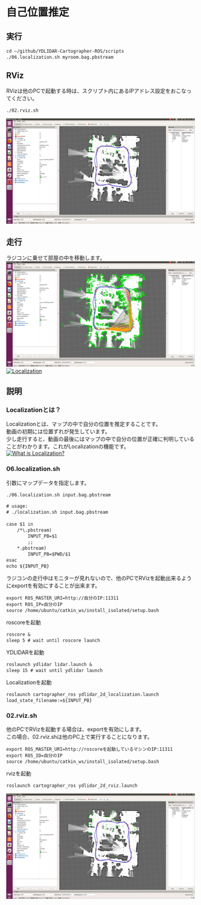 # 自己位置推定

## 実行
```
cd ~/github/YDLIDAR-Cartographer-ROS/scripts
./06.localization.sh myroom.bag.pbstream
```

## RViz
RVizは他のPCで起動する時は、スクリプト内にあるIPアドレス設定をおこなってください。<br>
```
./02.rviz.sh
```
![](./img/localization.png)<br>

## 走行
ラジコンに乗せて部屋の中を移動します。<br>
![](./img/localization2.png)<br>
[![Localization](https://img.youtube.com/vi/qhoVwlwEMwQ/1.jpg)](https://www.youtube.com/watch?v=qhoVwlwEMwQ)

## 説明

### Localizationとは？
Localizationとは、マップの中で自分の位置を推定することです。<br>
動画の初期には位置ずれが発生しています。<br>
少し走行すると、動画の最後にはマップの中で自分の位置が正確に判明していることがわかります。これがLocalizationの機能です。<br>
[![What is Localization?](https://img.youtube.com/vi/hTvcx-LZyx4/1.jpg)](https://www.youtube.com/watch?v=hTvcx-LZyx4)

### 06.localization.sh
引数にマップデータを指定します。<br>
```
./06.localization.sh input.bag.pbstream
```

```
# usage:
# ./localization.sh input.bag.pbstream

case $1 in
    /*\.pbstream)
        INPUT_PB=$1
        ;;
    *.pbstream)
        INPUT_PB=$PWD/$1
esac
echo ${INPUT_PB}
```

ラジコンの走行中はモニターが見れないので、他のPCでRVizを起動出来るようにexportを有効にすることが出来ます。<br>
```
export ROS_MASTER_URI=http://自分のIP:11311
export ROS_IP=自分のIP
source /home/ubuntu/catkin_ws/install_isolated/setup.bash
```
roscoreを起動
```
roscore &
sleep 5 # wait until roscore launch
```
YDLIDARを起動
```
roslaunch ydlidar lidar.launch &
sleep 15 # wait until ydlidar launch
```
Localizationを起動
```
roslaunch cartographer_ros ydlidar_2d_localization.launch load_state_filename:=${INPUT_PB}
```

### 02.rviz.sh
他のPCでRVizを起動する場合は、exportを有効にします。<br>
この場合、02.rviz.shは他のPC上で実行することになります。<br>
```
export ROS_MASTER_URI=http://roscoreを起動しているマシンのIP:11311
export ROS_ID=自分のIP
source /home/ubuntu/catkin_ws/install_isolated/setup.bash
```
rvizを起動
```
roslaunch cartographer_ros ydlidar_2d_rviz.launch
```
![](./img/localization.png)<br>
